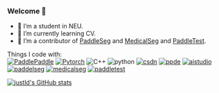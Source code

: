 ### Welcome 👋

<!--
**justld/justld** is a ✨ _special_ ✨ repository because its `README.md` (this file) appears on your GitHub profile.

Here are some ideas to get you started:

- 🔭 I’m a student in NEU.
- 🌱 I’m currently learning CV.
- 👯 I’m looking to collaborate on ...
- 🤔 I’m looking for help with ...
- 💬 Ask me about ...
- 📫 How to reach me: ...
- 😄 Pronouns: ...
- ⚡ Fun fact: ...
-->

- 🔭 I’m a student in NEU.
- 🌱 I’m currently learning CV.
- 👯 I’m a contributor of [PaddleSeg](https://github.com/PaddlePaddle/PaddleSeg) and [MedicalSeg](https://github.com/PaddleCV-SIG/MedicalSeg) and [PaddleTest](https://github.com/PaddlePaddle/PaddleTest).

Things I code with:  
[![PaddlePaddle](https://img.shields.io/static/v1?label=Frame&message=PaddlePaddle&color=green)](https://github.com/PaddlePaddle)
[![Pytorch](https://img.shields.io/static/v1?label=Frame&message=Pytorch&color=blue)](https://pytorch.org/docs/stable/index.html)
![C++](https://img.shields.io/static/v1?label=L&message=CPlusPlus&color=dark)
![python](https://img.shields.io/static/v1?label=L&message=Python&color=dark)
[![csdn](https://img.shields.io/static/v1?label=blog&message=csdn&color=red)](https://blog.csdn.net/qq_40035462?spm=1000.2115.3001.5343)
[![ppde](https://img.shields.io/static/v1?label=T&message=ppde&color=yellow)](https://www.paddlepaddle.org.cn/ppdemd?n=/ppdemd/%E9%83%8E%E7%9D%A3)
[![aistudio](https://img.shields.io/static/v1?label=P&message=aistudio&color=blue)](https://aistudio.baidu.com/aistudio/personalcenter/thirdview/312316)
[![paddelseg](https://img.shields.io/static/v1?label=contributor&message=PaddleSeg&color=red)](https://github.com/PaddlePaddle/PaddleSeg)
[![medicalseg](https://img.shields.io/static/v1?label=contributor&message=MedicalSeg&color=red)](https://github.com/PaddleCV-SIG/MedicalSeg)
[![paddletest](https://img.shields.io/static/v1?label=contributor&message=PaddleTest&color=red)](https://github.com/PaddlePaddle/PaddleTest)

[![justld's GitHub stats](https://github-readme-stats.vercel.app/api?username=justld&theme=dark&show_icons=true)](https://github.com/anuraghazra/github-readme-stats)
